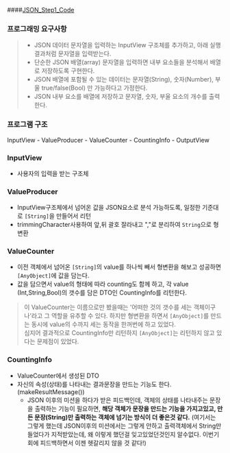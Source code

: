 ####[JSON_Step1_Code](https://github.com/youth27/swift-jsonparser/tree/jsonparser-step1/JSONParser/JSONParser)

### 프로그래밍 요구사항
>- JSON 데이터 문자열을 입력하는 InputView 구조체를 추가하고, 아래 실행 결과처럼 문자열을 입력받는다.
>- 단순한 JSON 배열(array) 문자열을 입력하면 내부 요소들을 분석해서 배열로 저장하도록 구현한다.
>- JSON 배열에 포함될 수 있는 데이터는 문자열(String), 숫자(Number), 부울 true/false(Bool) 만 가능하다고 가정한다.
>- JSON 내부 요소를 배열에 저장하고 문자열, 숫자, 부울 요소의 개수를 출력한다.

### 프로그램 구조
InputView - ValueProducer - ValueCounter - CountingInfo - OutputView

### InputView
- 사용자의 입력을 받는 구조체

### ValueProducer
- InputView구조체에서 넘어온 값을 JSON요소로 분석 가능하도록, 일정한 기준대로 `[String]`을 만들어서 리턴
- trimmingCharacter사용하여 앞,뒤 괄호 잘라내고 ","로 분리하여 `String`으로 형변환

### ValueCounter
- 이전 객체에서 넘어온 `[String]`의 value를 하나씩 빼서 형변환을 해보고 성공하면 `[AnyObject]`에 값을 담는다.
- 값을 담으면서 value의 형태에 따라 counting도 함께 하고, 각 value (Int,String,Bool)의 갯수를 담은 DTO인 CountingInfo를 리턴한다.
> 이 ValueCounter는 이름으로만 봤을때는 '어떠한 것의 갯수를 세는 객체이구나'라고 그 역할을 유추할 수 있다. 하지만 형변환을 하면서 `[AnyObject]`를 만드는 동시에 value의 수까지 세는 동작을 한꺼번에 하고 있었다. <br/>
> 심지어 결과적으로 CountingInfo만 리턴하지 `[AnyObject]`는 리턴하지 않고 있다는 문제점이 있었다.

### CountingInfo
- ValueCounter에서 생성된 DTO
- 자신의 속성(상태)를 나타내는 결과문장을 만드는 기능도 한다. (makeResultMessage())
  - JSON 이후의 미션을 하다가 받은 피드백인데, 객체의 상태를 나타내주는 문장을 출력하는 기능이 필요하면, **해당 객체가 문장을 만드는 기능을 가지고있고, 만든 문장(String)만 출력하는 객체에 넘기는 방식이 더 좋은것 같다.** (여기서는 그렇게 했는데 JSON이후의 미션에서는 그렇게 안하고 출력객체에서 String만들었다가 지적받았는데, 왜 이렇게 했던걸 잊고있었던것인지 알수없다. 이번기회에 피드백하면서 이젠 헷갈리지 않을 것 같다!)
